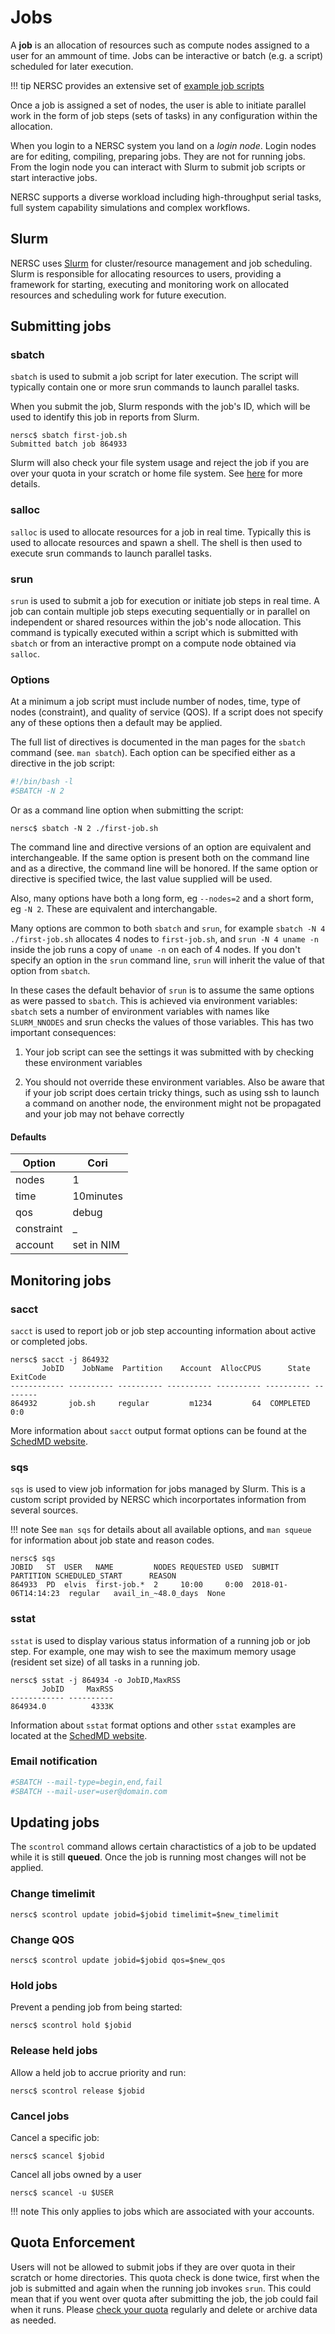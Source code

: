 # Jobs

A **job** is an allocation of resources such as compute nodes assigned
to a user for an ammount of time. Jobs can be interactive or batch
(e.g. a script) scheduled for later execution.

!!! tip
	NERSC provides an extensive set of [example job scripts](examples/)

Once a job is assigned a set of nodes, the user is able to initiate
parallel work in the form of job steps (sets of tasks) in any
configuration within the allocation.

When you login to a NERSC system you land on a *login node*. Login
nodes are for editing, compiling, preparing jobs. They are not for
running jobs. From the login node you can interact with Slurm to
submit job scripts or start interactive jobs.

NERSC supports a diverse workload including high-throughput serial
tasks, full system capability simulations and complex workflows.

## Slurm

NERSC uses [Slurm](https://slurm.schedmd.com) for cluster/resource
management and job scheduling. Slurm is responsible for allocating
resources to users, providing a framework for starting, executing and
monitoring work on allocated resources and scheduling work for future
execution.

## Submitting jobs

### sbatch

`sbatch` is used to submit a job script for later execution. The
script will typically contain one or more srun commands to launch
parallel tasks.

When you submit the job, Slurm responds with the job's ID, which will
be used to identify this job in reports from Slurm.

```
nersc$ sbatch first-job.sh
Submitted batch job 864933
```

Slurm will also check your file system usage and reject the job if
you are over your quota in your scratch or home file system. See
[here](#quota-enforcement) for more details.

### salloc

`salloc` is used to allocate resources for a job in real
time. Typically this is used to allocate resources and spawn a
shell. The shell is then used to execute srun commands to launch
parallel tasks.

### srun

`srun` is used to submit a job for execution or initiate job steps in
real time. A job can contain multiple job steps executing sequentially
or in parallel on independent or shared resources within the job's
node allocation. This command is typically executed within a script
which is submitted with `sbatch` or from an interactive prompt on a
compute node obtained via `salloc`.

### Options

At a minimum a job script must include number of nodes, time, type of
nodes (constraint), and quality of service (QOS). If a script does not
specify any of these options then a default may be applied.

The full list of directives is documented in the man pages for the
`sbatch` command (see. `man sbatch`). Each option can be specified
either as a directive in the job script:

```bash
#!/bin/bash -l
#SBATCH -N 2
```

Or as a command line option when submitting the script:

```
nersc$ sbatch -N 2 ./first-job.sh
```

The command line and directive versions of an option are equivalent
and interchangeable. If the same option is present both on the command
line and as a directive, the command line will be honored. If the same
option or directive is specified twice, the last value supplied will
be used.

Also, many options have both a long form, eg `--nodes=2` and a short
form, eg `-N 2`. These are equivalent and interchangable.

Many options are common to both `sbatch` and `srun`, for example
`sbatch -N 4 ./first-job.sh` allocates 4 nodes to `first-job.sh`, and
`srun -N 4 uname -n` inside the job runs a copy of `uname -n` on each
of 4 nodes. If you don't specify an option in the `srun` command line,
`srun` will inherit the value of that option from `sbatch`.

In these cases the default behavior of `srun` is to assume the same
options as were passed to `sbatch`. This is achieved via environment
variables: `sbatch` sets a number of environment variables with names
like `SLURM_NNODES` and srun checks the values of those
variables. This has two important consequences:

1. Your job script can see the settings it was submitted with by
   checking these environment variables

2. You should not override these environment variables. Also be aware
   that if your job script does certain tricky things, such as using
   ssh to launch a command on another node, the environment might not
   be propagated and your job may not behave correctly

#### Defaults

| Option     | Cori       |
|------------|------------|
| nodes      | 1          |
| time       | 10minutes  |
| qos        | debug      |
| constraint | _          |
| account    | set in NIM |

## Monitoring jobs

### sacct

`sacct` is used to report job or job step accounting information about
active or completed jobs.

```
nersc$ sacct -j 864932
       JobID    JobName  Partition    Account  AllocCPUS      State ExitCode 
------------ ---------- ---------- ---------- ---------- ---------- -------- 
864932       job.sh     regular         m1234         64  COMPLETED      0:0 
```

More information about `sacct` output format options can be found at the
[SchedMD website](https://slurm.schedmd.com/sacct.html).

### sqs

`sqs` is used to view job information for jobs managed by Slurm. This
is a custom script provided by NERSC which incorportates information
from several sources.

!!! note
    See `man sqs` for details about all available options, and
    `man squeue` for information about job state and reason codes.

```
nersc$ sqs
JOBID   ST  USER   NAME         NODES REQUESTED USED  SUBMIT               PARTITION SCHEDULED_START      REASON
864933  PD  elvis  first-job.*  2     10:00     0:00  2018-01-06T14:14:23  regular   avail_in_~48.0_days  None
```

### sstat

`sstat` is used to display various status information of a running job or job
step. For example, one may wish to see the maximum memory usage (resident set
size) of all tasks in a running job.

```
nersc$ sstat -j 864934 -o JobID,MaxRSS
       JobID     MaxRSS 
------------ ---------- 
864934.0          4333K 
```

Information about `sstat` format options and other `sstat` examples are located
at the [SchedMD website](https://slurm.schedmd.com/sstat.html).

### Email notification

```bash
#SBATCH --mail-type=begin,end,fail
#SBATCH --mail-user=user@domain.com
```

## Updating jobs

The `scontrol` command allows certain charactistics of a job to be
updated while it is still **queued**. Once the job is running most
changes will not be applied.

### Change timelimit

```
nersc$ scontrol update jobid=$jobid timelimit=$new_timelimit
```

### Change QOS

```
nersc$ scontrol update jobid=$jobid qos=$new_qos
```

### Hold jobs

Prevent a pending job from being started:

```
nersc$ scontrol hold $jobid
```

### Release held jobs

Allow a held job to accrue priority and run:

```
nersc$ scontrol release $jobid
```

### Cancel jobs

Cancel a specific job:

```
nersc$ scancel $jobid
```

Cancel all jobs owned by a user

```
nersc$ scancel -u $USER
```

!!! note
	This only applies to jobs which are associated with your
	accounts.

## Quota Enforcement

Users will not be allowed to submit jobs if they are over quota in
their scratch or home directories. This quota check is done twice,
first when the job is submitted and again when the running job invokes
`srun`. This could mean that if you went over quota after submitting
the job, the job could fail when it
runs. Please
[check your quota](../filesystems/quotas/)
regularly and delete or archive data as needed.
